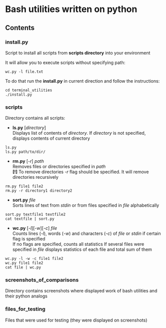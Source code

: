 # Bash utilities written on python


## Contents

### install.py 
Script to install all scripts from **scripts directory** into your environment

It will allow you to execute scripts without specifying path:
```commandline
wc.py -l file.txt
```
To do that run the **install.py** in current direction and follow the instructions:
```commandline
cd terminal_utilities
./install.py 
```

### scripts 
Directory contains all scripts:
- **ls.py** [_directory_]   
Displays list of contents of _directory_. If _directory_ is not specified, displays contents of current directory
```commandline
ls.py
ls.py path/to/dir/
```
- **rm.py** [_-r_] _path_  
Removes files or directories specified in _path_  
**[!]** To remove directories _-r_ flag should be specified. It will remove directories recursively
```commandline
rm.py file1 file2
rm.py -r directory1 directory2
```
- **sort.py** _file_  
Sorts lines of text from _stdin_ or from files specified in _file_ alphabetically
```commandline
sort.py textfile1 textfile2
cat textfile | sort.py
```
- **wc.py** [_-l_][_-w_][_-c_]  _file_  
Counts lines (_-l_), words (_-w_) and characters (_-c_) of _file_ or _stdin_ if certain flag is specified  
If no flags are specified, counts all statistics
If several files were specified in _file_ displays statistics of each file and total sum of them 
```commandline
wc.py -l -w -c file1 file2
wc.py file1 file2
cat file | wc.py 
```

### screenshots_of_comparisons  
Directory contains screenshots where displayed work of bash utilities and their python analogs

### files_for_testing  
Files that were used for testing (they were displayed on screenshots)
